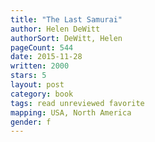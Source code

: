 ```yaml
---
title: "The Last Samurai"
author: Helen DeWitt
authorSort: DeWitt, Helen
pageCount: 544
date: 2015-11-28
written: 2000
stars: 5
layout: post
category: book
tags: read unreviewed favorite
mapping: USA, North America
gender: f
---
```

